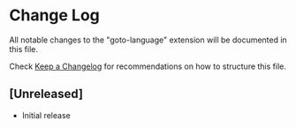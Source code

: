 # Change Log

All notable changes to the "goto-language" extension will be documented in this file.

Check [Keep a Changelog](http://keepachangelog.com/) for recommendations on how to structure this file.

## [Unreleased]

- Initial release